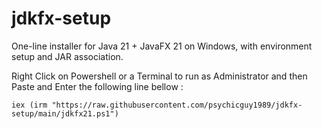 # jdkfx-setup
One-line installer for Java 21 + JavaFX 21 on Windows, with environment setup and JAR association.

Right Click on Powershell or a Terminal to run as Administrator and then Paste and Enter the following line bellow : 

```iex (irm "https://raw.githubusercontent.com/psychicguy1989/jdkfx-setup/main/jdkfx21.ps1")```
